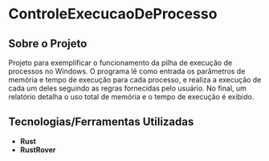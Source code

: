 # ControleExecucaoDeProcesso

## Sobre o Projeto

Projeto para exemplificar o funcionamento da pilha de execução de processos no Windows. O programa lê como entrada os parâmetros de memória e tempo de execução para cada processo, e realiza a execução de cada um deles seguindo as regras fornecidas pelo usuário. No final, um relatório detalha o uso total de memória e o tempo de execução é exibido.

## Tecnologias/Ferramentas Utilizadas

- **Rust**
- **RustRover**
